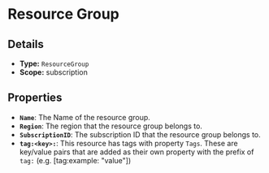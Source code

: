 # Resource Group

## Details

- **Type:** `ResourceGroup`
- **Scope:** subscription

## Properties

- **`Name`**: The Name of the resource group.
- **`Region`**: The region that the resource group belongs to.
- **`SubscriptionID`**: The subscription ID that the resource group belongs to.
- **`tag:<key>:`**: This resource has tags with property `Tags`. These are key/value pairs that are
	added as their own property with the prefix of `tag:` (e.g. [tag:example: "value"]) 
